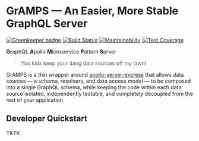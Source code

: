 # GrAMPS — An Easier, More Stable GraphQL Server

[![Greenkeeper badge](https://badges.greenkeeper.io/gramps-graphql/gramps-express.svg)](https://greenkeeper.io/) 
[![Build Status](https://travis-ci.org/gramps-graphql/gramps-express.svg?branch=master)](https://travis-ci.org/gramps-graphql/gramps-express) 
[![Maintainability](https://api.codeclimate.com/v1/badges/ac264833fac1fbd1afe0/maintainability)](https://codeclimate.com/github/gramps-graphql/gramps-express/maintainability) 
[![Test Coverage](https://api.codeclimate.com/v1/badges/ac264833fac1fbd1afe0/test_coverage)](https://codeclimate.com/github/gramps-graphql/gramps-express/test_coverage)

**Gr**aphQL **A**pollo **M**icroservice **P**attern **S**erver

> You kids keep your dang data sources off my lawn!

GrAMPS is a thin wrapper around [apollo-server-express](https://git.io/vd1wc)
that allows data sources — a schema, resolvers, and data access model — to be 
composed into a single GraphQL schema, while keeping the code within each data 
source isolated, independently testable, and completely decoupled from the rest 
of your application.

## Developer Quickstart

TKTK
